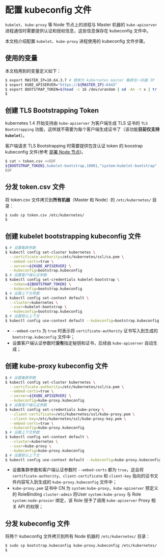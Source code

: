 <!-- toc -->

# 配置 kubeconfig 文件

`kubelet`、`kube-proxy` 等 Node 节点上的进程与 Master 机器的 `kube-apiserver` 进程通信时需要提供认证和授权信息，这些信息保存在 kubeconfig 文件中。

本文档介绍配置 `kubelet`、`kube-proxy` 进程使用的 kubeconfig 文件步骤。

## 使用的变量

本文档用到的变量定义如下：

``` bash
$ export MASTER_IP=10.64.3.7 # 替换为 kubernetes master 集群任一机器 IP
$ export KUBE_APISERVER="https://${MASTER_IP}:6443"
$ export BOOTSTRAP_TOKEN=$(head -c 16 /dev/urandom | od -An -t x | tr -d ' ')
$
```

## 创建 TLS Bootstrapping Token

kubernetes 1.4 开始支持由 `kube-apiserver` 为客户端生成 TLS 证书的 `TLS Bootstrapping` 功能，这样就不需要为每个客户端生成证书了（该功能**目前仅支持 `kubelet`**）。

客户端请求 TLS Bootstrapping 时需要提供包含认证 token 的 boostrap kubeconfig 文件(参考 [部署 Node 节点](07-node.md))。

``` bash
$ cat > token.csv <<EOF
${BOOTSTRAP_TOKEN},kubelet-bootstrap,10001,"system:kubelet-bootstrap"
EOF
```

## 分发 token.csv 文件

将 token.csv 文件拷贝到**所有机器**（Master 和 Node）的 `/etc/kubernetes/` 目录：

``` bash
$ sudo cp token.csv /etc/kubernetes/
$
```

## 创建 kubelet bootstrapping kubeconfig 文件

``` bash
$ # 设置集群参数
$ kubectl config set-cluster kubernetes \
  --certificate-authority=/etc/kubernetes/ssl/ca.pem \
  --embed-certs=true \
  --server=${KUBE_APISERVER} \
  --kubeconfig=bootstrap.kubeconfig
$ # 设置客户端认证参数
$ kubectl config set-credentials kubelet-bootstrap \
  --token=${BOOTSTRAP_TOKEN} \
  --kubeconfig=bootstrap.kubeconfig
$ # 设置上下文参数
$ kubectl config set-context default \
  --cluster=kubernetes \
  --user=kubelet-bootstrap \
  --kubeconfig=bootstrap.kubeconfig
$ # 设置默认上下文
$ kubectl config use-context default --kubeconfig=bootstrap.kubeconfig
```

+ `--embed-certs` 为 `true` 时表示将 `certificate-authority` 证书写入到生成的 `bootstrap.kubeconfig` 文件中；
+ 设置客户端认证参数时**没有**指定秘钥和证书，后续由 `kube-apiserver` 自动生成；


## 创建 kube-proxy kubeconfig 文件

``` bash
$ # 设置集群参数
$ kubectl config set-cluster kubernetes \
  --certificate-authority=/etc/kubernetes/ssl/ca.pem \
  --embed-certs=true \
  --server=${KUBE_APISERVER} \
  --kubeconfig=kube-proxy.kubeconfig
$ # 设置客户端认证参数
$ kubectl config set-credentials kube-proxy \
  --client-certificate=/etc/kubernetes/ssl/kube-proxy.pem \
  --client-key=/etc/kubernetes/ssl/kube-proxy-key.pem \
  --embed-certs=true \
  --kubeconfig=kube-proxy.kubeconfig
$ # 设置上下文参数
$ kubectl config set-context default \
  --cluster=kubernetes \
  --user=kube-proxy \
  --kubeconfig=kube-proxy.kubeconfig
$ # 设置默认上下文
$ kubectl config use-context default --kubeconfig=kube-proxy.kubeconfig
```

+ 设置集群参数和客户端认证参数时 `--embed-certs` 都为 `true`，这会将 `certificate-authority`、`client-certificate` 和 `client-key` 指向的证书文件内容写入到生成的 `kube-proxy.kubeconfig` 文件中；
+ `kube-proxy.pem` 证书中 CN 为 `system:kube-proxy`，`kube-apiserver` 预定义的 RoleBinding `cluster-admin` 将User `system:kube-proxy` 与 Role `system:node-proxier` 绑定，该 Role 授予了调用 `kube-apiserver` Proxy 相关 API 的权限；

## 分发 kubeconfig 文件

将两个 kubeconfig 文件拷贝到所有 Node 机器的 `/etc/kubernetes/` 目录：

``` bash
$ sudo cp bootstrap.kubeconfig kube-proxy.kubeconfig /etc/kubernetes/
$
```